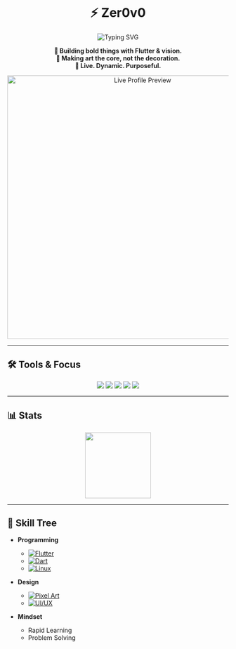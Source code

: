<!-- Hero Section -->
<h1 align="center">⚡ Zer0v0</h1>

<p align="center">
  <img src="https://readme-typing-svg.demolab.com?font=Fira+Code&weight=500&pause=1000&color=C77DFF&center=true&width=450&lines=Creative+Coder;Fast+%7C+Unique+%7C+Adaptive;Driven+by+Art+%2B+Code+%2B+Soul" alt="Typing SVG" />
</p>

<p align="center">
  <strong>🎯 Building bold things with Flutter & vision.<br>
  🎨 Making art the core, not the decoration.<br>
  🧬 Live. Dynamic. Purposeful.</strong>
</p>

<p align="center">
  <a href="https://zer0v0.github.io" target="_blank">
    <img src="https://raw.githubusercontent.com/zer0v0/zer0v0/main/preview.gif" width="600px" alt="Live Profile Preview"/>
  </a><br>
</p>

---


## 🛠️ Tools & Focus

<p align="center">
  <img src="https://img.shields.io/badge/flutter-%2302569B.svg?style=for-the-badge&logo=flutter&logoColor=white"/>
  <img src="https://img.shields.io/badge/dart-%230175C2.svg?style=for-the-badge&logo=dart&logoColor=white"/>
  <img src="https://img.shields.io/badge/linux-%23000000.svg?style=for-the-badge&logo=linux&logoColor=white"/>
  <img src="https://img.shields.io/badge/art-black?style=for-the-badge&logoColor=white"/>
  <img src="https://img.shields.io/badge/focus-mental%2Fvisual-red?style=for-the-badge"/>
</p>

---

## 📊 Stats

<p align="center">
  <img src="https://github-readme-stats.vercel.app/api?username=zer0v0&theme=radical&show_icons=true&count_private=true&hide_title=true&hide_border=true" height="150" />
</p>

---

## 🌳 Skill Tree

- **Programming**  
  - [![Flutter](https://img.shields.io/badge/Flutter-blue?style=flat&logo=flutter)](https://flutter.dev)  
  - [![Dart](https://img.shields.io/badge/Dart-0175C2?style=flat&logo=dart)](https://dart.dev)  
  - [![Linux](https://img.shields.io/badge/Linux-black?style=flat&logo=linux)](https://linux.org)  

- **Design**  
  - [![Pixel Art](https://img.shields.io/badge/Pixel_Art-pink?style=flat&logo=artstation)](#)  
  - [![UI/UX](https://img.shields.io/badge/UI_UX-purple?style=flat)](#)  

- **Mindset**  
  - Rapid Learning  
  - Problem Solving  


